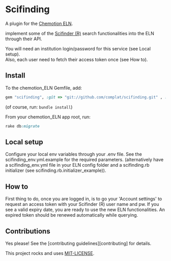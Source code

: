 
# Scifinding

A plugin for the [Chemotion ELN][chemotion_eln].

implement some of the [Scifinder (R)][scifinder] search functionalities into the ELN through their API.

You will need an institution login/password for this service (see Local setup).  
Also, each user need to fetch their access token once (see How to).


## Install

To the chemotion_ELN Gemfile, add:
```ruby
gem "scifinding", :git => "git://github.com/complat/scifinding.git" , :group => [:plugins,:test,:development,:production]
```
(of course, run: ```bundle install```)

From your chemotion_ELN app root, run:
```ruby
rake db:migrate
```

## Local setup

Configure your local env variables through your .env file.
See the  scifinding_env.yml.example for the required parameters.
(alternatively have a scifinding_env.yml file in your ELN config folder and a scifinding.rb initializer (see scifinding.rb.initializer_example)).  


## How to

First thing to do, once you are logged in, is to go your 'Account settings'
to request an access token with your Scifinder (R) user name and pw.
If you see a valid expiry date, you are ready to use the new ELN functionalities.
An expired token should be renewed automatically while querying.


## Contributions

Yes please! See the [contributing guidelines][contributing] for details.


This project rocks and uses [MIT-LICENSE][license].

[chemotion_eln]: https://github.com/ComPlat/chemotion_ELN
[license]: MIT-LICENSE
[scifinder]:http://www.cas.org/products/scifinder
